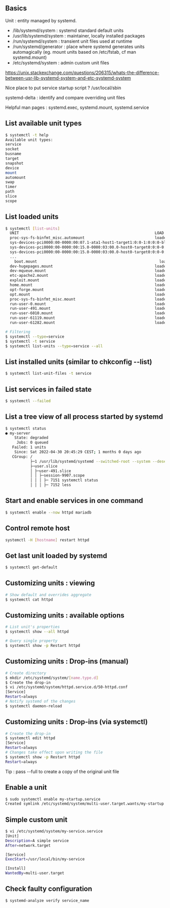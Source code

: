 ## Basics

Unit : entity managed by systemd. 

- /lib/systemd/system		: systemd standard default units
- /usr/lib/systemd/system	: maintainer, locally installed packages
- /run/systemd/system 	: transient unit files used at runtime
- /run/systemd/generator 	: place where systemd generates units automagically (eg. mount units based on /etc/fstab, cf man systemd.mount)
- /etc/systemd/system		: admin custom unit files

https://unix.stackexchange.com/questions/206315/whats-the-difference-between-usr-lib-systemd-system-and-etc-systemd-system

Nice place to put service startup script ? /usr/local/sbin

systemd-delta : identify and compare overriding unit files

Helpful man pages : systemd.exec, systemd.mount, systemd.service

## List available unit types
```sh
$ systemctl -t help
Available unit types:
service
socket
busname
target
snapshot
device
mount
automount
swap
timer
path
slice
scope
```

## List loaded units
```sh
$ systemctl [list-units]
  UNIT                                                            LOAD   ACTIVE SUB       DESCRIPTION
  proc-sys-fs-binfmt_misc.automount                               loaded active running   Arbitrary Executable File Formats File System Automount Point
  sys-devices-pci0000:00-0000:00:07.1-ata1-host1-target1:0:0-1:0:0:0-block-sr0.device loaded active plugged   VMware_Virtual_IDE_CDROM_Drive
  sys-devices-pci0000:00-0000:00:15.0-0000:03:00.0-host0-target0:0:0-0:0:0:0-block-sda-sda1.device loaded active plugged   Virtual_disk 1
  sys-devices-pci0000:00-0000:00:15.0-0000:03:00.0-host0-target0:0:0-0:0:0:0-block-sda-sda2.device loaded active plugged   Virtual_disk 2
  ...
    boot.mount                                                      loaded active mounted   /boot
  dev-hugepages.mount                                             loaded active mounted   Huge Pages File System
  dev-mqueue.mount                                                loaded active mounted   POSIX Message Queue File System
  etc-apache2.mount                                               loaded active mounted   /etc/apache2
  exploit.mount                                                   loaded active mounted   /exploit
  home.mount                                                      loaded active mounted   /home
  opt-forge.mount                                                 loaded active mounted   /opt/forge
  opt.mount                                                       loaded active mounted   /opt
  proc-sys-fs-binfmt_misc.mount                                   loaded active mounted   Arbitrary Executable File Formats File System
  run-user-0.mount                                                loaded active mounted   /run/user/0
  run-user-491.mount                                              loaded active mounted   /run/user/491
  run-user-6010.mount                                             loaded active mounted   /run/user/6010
  run-user-61119.mount                                            loaded active mounted   /run/user/61119
  run-user-61282.mount                                            loaded active mounted   /run/user/61282

# Filtering 
$ systemctl --type=service
$ systemctl -t service
$ systemctl list-units --type=service --all
```

## List installed units (similar to chkconfig --list)
```sh
$ systemctl list-unit-files -t service
```

## List services in failed state
```sh
$ systemctl --failed
```

## List a tree view of all process started by systemd
```sh
$ systemctl status
● my-server
    State: degraded
     Jobs: 0 queued
   Failed: 1 units
    Since: Sat 2022-04-30 20:45:29 CEST; 1 months 0 days ago
   CGroup: /
           ├─1 /usr/lib/systemd/systemd --switched-root --system --deserialize 22
           ├─user.slice
           │ ├─user-491.slice
           │ │ ├─session-9907.scope
           │ │ │ ├─ 7151 systemctl status
           │ │ │ ├─ 7152 less
```

## Start and enable services in one command
```sh
$ systemctl enable --now httpd mariadb
```

## Control remote host
```sh
systemctl -H [hostname] restart httpd
```

## Get last unit loaded by systemd
```sh
$ systemctl get-default
```

## Customizing units : viewing
```sh
# Show default and overrides aggregate
$ systemctl cat httpd
```

## Customizing units : available options
```sh
# List unit's properties
$ systemctl show --all httpd

# Query single property
$ systemctl show -p Restart httpd
```

## Customizing units : Drop-ins (manual)
```sh
# Create directory
$ mkdir /etc/systemd/system/[name.type.d]
$ Create the drop-in
$ vi /etc/systemd/system/httpd.service.d/50-httpd.conf
[Service]
Restart=always
# Notify systemd of the changes
$ systemctl daemon-reload
```

## Customizing units : Drop-ins (via systemctl)
```sh
# Create the drop-in
$ systemctl edit httpd
[Service]
Restart=always
# Changes take effect upon writing the file
$ systemctl show -p Restart httpd
Restart=always
```
Tip : pass --full to create a copy of the original unit file

## Enable a unit
```sh
$ sudo systemctl enable my-startup.service
Created symlink /etc/systemd/system/multi-user.target.wants/my-startup.service -> /etc/systemd/system/my-startup.service
```

## Simple custom unit
```sh
$ vi /etc/systemd/system/my-service.service
[Unit]
Description=A simple service
After=network.target

[Service]
ExecStart=/usr/local/bin/my-service

[Install]
WantedBy=multi-user.target
```

## Check faulty configuration
```sh
$ systemd-analyze verify service_name
```
